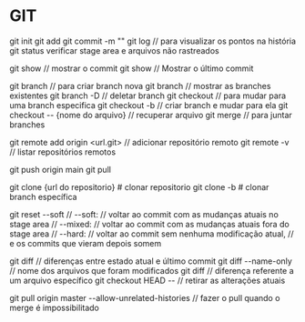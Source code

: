 # GIT

git init
git add <nome-do-arquivo-a-ser-adicionado-a-stage-area>
git commit -m "<mensagem-do-commit>"
git log // para visualizar os pontos na história
git status verificar stage area e arquivos não rastreados
 
git show <hash-do-commit> // mostrar o commit
git show // Mostrar o último commit

git branch <nome-da-branch> // para criar branch nova
git branch // mostrar as branches existentes
git branch -D <nome-da-branch> // deletar branch
git checkout <nome-da-branch> // para mudar para uma branch especifica
git checkout -b <nome-da-branch> // criar branch e mudar para ela
git checkout <hash-do-commit> -- {nome do arquivo} // recuperar arquivo
git merge <nome-da-branch-a-se-juntar> // para juntar branches


git remote add origin <url.git> // adicionar repositório remoto
git remote -v // listar repositórios remotos

git push origin main
git pull

git clone {url do repositorio} # clonar repositorio
git clone -b <branchname> <remote-repo-url> # clonar branch específica

git reset --soft <hash>
// --soft: // voltar ao commit com as mudanças atuais no stage area
// --mixed: // voltar ao commit com as mudanças atuais fora do stage area
// --hard: // voltar ao commit sem nenhuma modificação atual,
          // e os commits que vieram depois somem

git diff // diferenças entre estado atual e último commit
git diff --name-only // nome dos arquivos que foram modificados
git diff <nome-do-arquivo> // diferença referente a um arquivo específico
git checkout HEAD -- <nome-do-arquivo> // retirar as alterações atuais
 
git pull origin master --allow-unrelated-histories // fazer o pull quando o merge é impossibilitado


